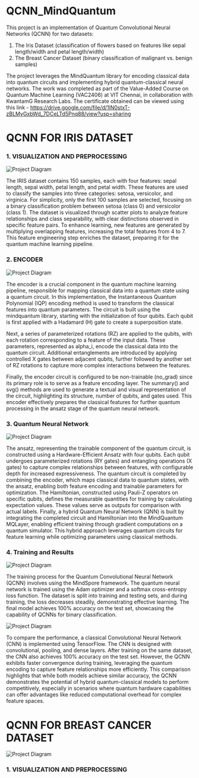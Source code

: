 # QCNN_MindQuantum

This project is an implementation of Quantum Convolutional Neural Networks (QCNN) for two datasets:
1) The Iris Dataset (classification of flowers based on features like sepal length/width and petal length/width)
2) The Breast Cancer Dataset (binary classification of malignant vs. benign samples)

The project leverages the MindQuantum library for encoding classical data into quantum circuits and implementing hybrid quantum-classical neural networks. The work was completed as part of the Value-Added Course on Quantum Machine Learning (VAC2406) at VIT Chennai, in collaboration with KwantamG Research Labs. The certificate obtained can be viewed using this link - 
https://drive.google.com/file/d/1lN0stxT-zBLMyGxbWd_7DCeLTd5Pnq88/view?usp=sharing

# QCNN FOR IRIS DATASET
### 1. VISUALIZATION AND PREPROCESSING
![Project Diagram](assets/IRIS_Visualization.png)

The IRIS dataset contains 150 samples, each with four features: sepal length, sepal width, petal length, and petal width. These features are used to classify the samples into three categories: setosa, versicolor, and virginica. For simplicity, only the first 100 samples are selected, focusing on a binary classification problem between setosa (class 0) and versicolor (class 1). The dataset is visualized through scatter plots to analyze feature relationships and class separability, with clear distinctions observed in specific feature pairs. To enhance learning, new features are generated by multiplying overlapping features, increasing the total features from 4 to 7. This feature engineering step enriches the dataset, preparing it for the quantum machine learning pipeline.

### 2. ENCODER
![Project Diagram](assets/Encoder.png)

The encoder is a crucial component in the quantum machine learning pipeline, responsible for mapping classical data into a quantum state using a quantum circuit. In this implementation, the Instantaneous Quantum Polynomial (IQP) encoding method is used to transform the classical features into quantum parameters. The circuit is built using the mindquantum library, starting with the initialization of four qubits. Each qubit is first applied with a Hadamard (H) gate to create a superposition state.

Next, a series of parameterized rotations (RZ) are applied to the qubits, with each rotation corresponding to a feature of the input data. These parameters, represented as alpha_i, encode the classical data into the quantum circuit. Additional entanglements are introduced by applying controlled X gates between adjacent qubits, further followed by another set of RZ rotations to capture more complex interactions between the features.

Finally, the encoder circuit is configured to be non-trainable (no_grad) since its primary role is to serve as a feature encoding layer. The summary() and svg() methods are used to generate a textual and visual representation of the circuit, highlighting its structure, number of qubits, and gates used. This encoder effectively prepares the classical features for further quantum processing in the ansatz stage of the quantum neural network.

### 3. Quantum Neural Network
![Project Diagram](assets/Ansatz.png)

The ansatz, representing the trainable component of the quantum circuit, is constructed using a Hardware-Efficient Ansatz with four qubits. Each qubit undergoes parameterized rotations (RY gates) and entangling operations (X gates) to capture complex relationships between features, with configurable depth for increased expressiveness. The quantum circuit is completed by combining the encoder, which maps classical data to quantum states, with the ansatz, enabling both feature encoding and trainable parameters for optimization. The Hamiltonian, constructed using Pauli-Z operators on specific qubits, defines the measurable quantities for training by calculating expectation values. These values serve as outputs for comparison with actual labels. Finally, a hybrid Quantum Neural Network (QNN) is built by integrating the completed circuit and Hamiltonian into the MindQuantum MQLayer, enabling efficient training through gradient computations on a quantum simulator. This hybrid approach leverages quantum circuits for feature learning while optimizing parameters using classical methods.

### 4. Training and Results
![Project Diagram](assets/Result1.png)

The training process for the Quantum Convolutional Neural Network (QCNN) involves using the MindSpore framework. The quantum neural network is trained using the Adam optimizer and a softmax cross-entropy loss function. The dataset is split into training and testing sets, and during training, the loss decreases steadily, demonstrating effective learning. The final model achieves 100% accuracy on the test set, showcasing the capability of QCNNs for binary classification.

![Project Diagram](assets/Result2.png)

To compare the performance, a classical Convolutional Neural Network (CNN) is implemented using TensorFlow. The CNN is designed with convolutional, pooling, and dense layers. After training on the same dataset, the CNN also achieves 100% accuracy on the test set. However, the QCNN exhibits faster convergence during training, leveraging the quantum encoding to capture feature relationships more efficiently. This comparison highlights that while both models achieve similar accuracy, the QCNN demonstrates the potential of hybrid quantum-classical models to perform competitively, especially in scenarios where quantum hardware capabilities can offer advantages like reduced computational overhead for complex feature spaces.


# QCNN FOR BREAST CANCER DATASET
![Project Diagram](assets/Breast_Cancer_Visualization.png)


### 1. VISUALIZATION AND PREPROCESSING

